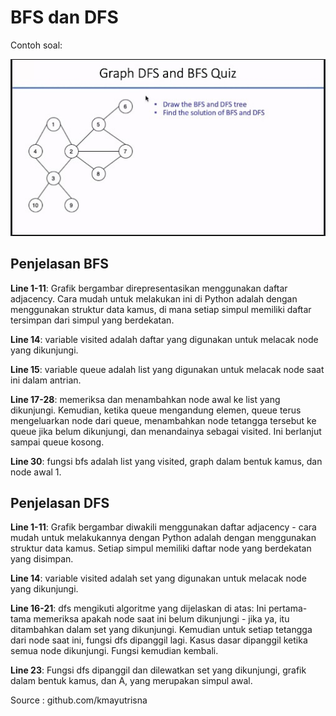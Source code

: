 # BFS dan DFS

Contoh soal:

![Contoh Soal](contohSoal.jpeg)
 
## Penjelasan BFS

**Line 1-11**: Grafik bergambar direpresentasikan menggunakan daftar adjacency. Cara mudah untuk melakukan ini di Python adalah dengan menggunakan struktur data kamus, di mana setiap simpul memiliki daftar tersimpan dari simpul yang berdekatan.

**Line 14**: variable visited adalah daftar yang digunakan untuk melacak node yang dikunjungi.

**Line 15**: variable queue adalah list yang digunakan untuk melacak node saat ini dalam antrian.

**Line 17-28**: memeriksa dan menambahkan node awal ke list yang dikunjungi. Kemudian, ketika queue mengandung elemen, queue terus mengeluarkan node dari queue, menambahkan node tetangga tersebut ke queue jika belum dikunjungi, dan menandainya sebagai visited. Ini berlanjut sampai queue kosong.

**Line 30**: fungsi bfs adalah list yang visited, graph dalam bentuk kamus, dan node awal 1.

## Penjelasan DFS

**Line 1-11**: Grafik bergambar diwakili menggunakan daftar adjacency - cara mudah untuk melakukannya dengan Python adalah dengan menggunakan struktur data kamus. Setiap simpul memiliki daftar node yang berdekatan yang disimpan.

**Line 14**: variable visited adalah set yang digunakan untuk melacak node yang dikunjungi.

**Line 16-21**: dfs mengikuti algoritme yang dijelaskan di atas: Ini pertama-tama memeriksa apakah node saat ini belum dikunjungi - jika ya, itu ditambahkan dalam set yang dikunjungi. Kemudian untuk setiap tetangga dari node saat ini, fungsi dfs dipanggil lagi. Kasus dasar dipanggil ketika semua node dikunjungi. Fungsi kemudian kembali.

**Line 23**: Fungsi dfs dipanggil dan dilewatkan set yang dikunjungi, grafik dalam bentuk kamus, dan A, yang merupakan simpul awal.

Source : github.com/kmayutrisna